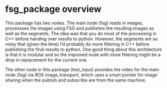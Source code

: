 # fsg_package overview

This package has two nodes. The main node (fsg) reads in images, processses the images using FSG and publishes the resulting images as well as the segments. The idea was that you do most of the processing in C++ before handing over results to python. However, the segments are so noisy that (given the time) I'd probably do more filtering in C++ before publishing the final results to python. One good thing about this architecture is that it is modular and so the improved node with more filtering might be a drop in replacement for the current one.

The other node in this package (test_input) provides the video for the main node (fsg) via ROS image_transport, which uses a smart pointer for image sharing when the publish and subscribe are from the same machine.
